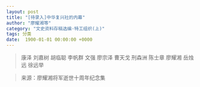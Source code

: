 ```yaml
---
layout: post
title: "[待录入]中华复兴社的内幕"
author: "廖耀湘等"
category: "文史资料存稿选编·特工组织(上)"
tags: 分类
date:  1900-01-01 00:00:00 +0000
---
```

> 康泽 刘嘉树 胡临聪 李帆群 文强 廖宗泽 曹天戈 刑森洲 陈士章 廖耀湘 岳烛远 徐远举



> 来源：廖耀湘将军逝世十周年纪念集